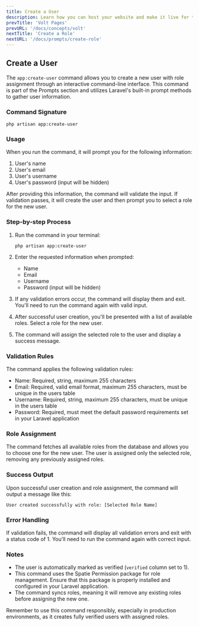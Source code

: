 ```yaml
---
title: Create a User
description: Learn how you can host your website and make it live for the world to see.
prevTitle: 'Volt Pages'
prevURL: '/docs/concepts/volt' 
nextTitle: 'Create a Role'
nextURL: '/docs/prompts/create-role' 
---
```


## Create a User

The `app:create-user` command allows you to create a new user with role assignment through an interactive command-line interface. This command is part of the Prompts section and utilizes Laravel's built-in prompt methods to gather user information.

### Command Signature

```
php artisan app:create-user
```

### Usage

When you run the command, it will prompt you for the following information:

1. User's name
2. User's email
3. User's username
4. User's password (input will be hidden)

After providing this information, the command will validate the input. If validation passes, it will create the user and then prompt you to select a role for the new user.

### Step-by-step Process

1. Run the command in your terminal:

   ```
   php artisan app:create-user
   ```

2. Enter the requested information when prompted:
   - Name
   - Email
   - Username
   - Password (input will be hidden)

3. If any validation errors occur, the command will display them and exit. You'll need to run the command again with valid input.

4. After successful user creation, you'll be presented with a list of available roles. Select a role for the new user.

5. The command will assign the selected role to the user and display a success message.

### Validation Rules

The command applies the following validation rules:

- Name: Required, string, maximum 255 characters
- Email: Required, valid email format, maximum 255 characters, must be unique in the users table
- Username: Required, string, maximum 255 characters, must be unique in the users table
- Password: Required, must meet the default password requirements set in your Laravel application

### Role Assignment

The command fetches all available roles from the database and allows you to choose one for the new user. The user is assigned only the selected role, removing any previously assigned roles.

### Success Output

Upon successful user creation and role assignment, the command will output a message like this:

```
User created successfully with role: [Selected Role Name]
```

### Error Handling

If validation fails, the command will display all validation errors and exit with a status code of 1. You'll need to run the command again with correct input.

### Notes

- The user is automatically marked as verified (`verified` column set to 1).
- This command uses the Spatie Permission package for role management. Ensure that this package is properly installed and configured in your Laravel application.
- The command syncs roles, meaning it will remove any existing roles before assigning the new one.

Remember to use this command responsibly, especially in production environments, as it creates fully verified users with assigned roles.